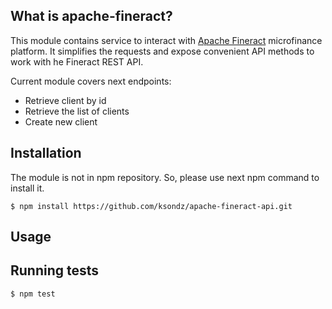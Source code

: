 ## What is apache-fineract?

This module contains service to interact with [Apache Fineract](https://demo.openmf.org/api-docs/apiLive.htm#top) microfinance platform.
It simplifies the requests and expose convenient API methods to work with he Fineract REST API.                                                                                                              <br/> 

Current module covers next endpoints:

* Retrieve client by id
* Retrieve the list of clients
* Create new client

## Installation

The module is not in npm repository. So, please use next npm command to install it.
```
$ npm install https://github.com/ksondz/apache-fineract-api.git
```

## Usage



## Running tests

```
$ npm test
```
